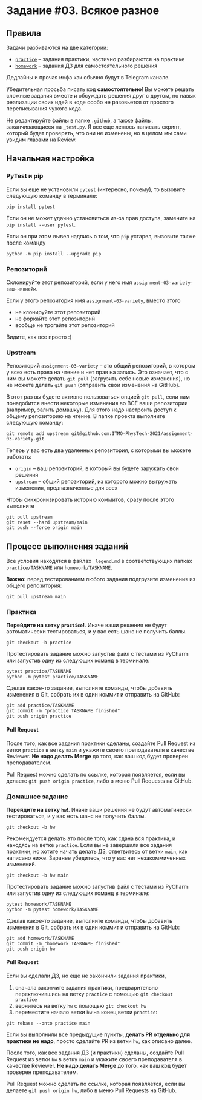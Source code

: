# Задание #03. Всякое разное

## Правила

Задачи разбиваются на две категории:

- [`practice`](practice) &ndash; задания практики, частично разбираются на практике
- [`homework`](homework) &ndash; задания ДЗ для самостоятельного решения

Дедлайны и прочая инфа как обычно будут в Telegram канале.

Убедительная просьба писать код **самостоятельно**! Вы можете решать сложные задания вместе и обсуждать решения друг с
другом, но навык реализации своих идей в коде особо не разовьется от простого переписывания чужого кода.

Не редактируйте файлы в папке `.github`, а также файлы, заканчивающиеся на `_test.py`. Я все еще ленюсь написать скрипт,
который будет проверять, что они не изменены, но в целом мы сами увидим глазами на Review.

## Начальная настройка

### PyTest и pip

Если вы еще не установили `pytest` (интересно, почему), то вызовите следующую команду в терминале:

```shell
pip install pytest
```

Если он не может удачно установиться из-за прав доступа, замените на `pip install --user pytest`.

Если он при этом вывел надпись о том, что `pip` устарел, вызовите также после команду

```shell
python -m pip install --upgrade pip
```

### Репозиторий

Склонируйте этот репозиторий, если у него имя `assignment-03-variety-ваш-никнейм`.

Если у этого репозитория имя `assignment-03-variety`, вместо этого

- не клонируйте этот репозиторий
- не форкайте этот репозиторий
- вообще не трогайте этот репозиторий

Видите, как все просто :)

### Upstream

Репозиторий `assignment-03-variety` &ndash; это общий репозиторий, в котором у всех есть права на чтение и нет прав на
запись. Это означает, что с ним вы можете делать `git pull` (загрузить себе новые изменения), но не можете
делать `git push` (отправить свои изменения на GitHub).

В этот раз вы будете активно пользоваться опцией `git pull`, если нам понадобится внести некоторые изменения во ВСЕ ваши
репозитории (например, залить домашку). Для этого надо настроить доступ к общему репозиторию на чтение. В папке проекта
выполните следующую команду:

```shell
git remote add upstream git@github.com:ITMO-PhysTech-2021/assignment-03-variety.git
```

Теперь у вас есть два удаленных репозитория, с которыми вы можете работать:

- `origin` &ndash; ваш репозиторий, в который вы будете заружать свои решения
- `upstream` &ndash; общий репозиторий, из которого можно выгружать изменения, предназначенные для всех

Чтобы синхронизировать историю коммитов, сразу после этого выполните

```shell
git pull upstream
git reset --hard upstream/main
git push --force origin main
```

## Процесс выполнения заданий

Все условия находятся в файлах `_legend.md` в соответствующих папках `practice/TASKNAME` или `homework/TASKNAME`.

**Важно:** перед тестированием любого задания подгрузите изменения из общего репозитория:

```shell
git pull upstream main
```

### Практика

**Перейдите на ветку `practice`!**. Иначе ваши решения не будут автоматически тестироваться, и у вас есть шанс не
получить баллы.

```shell
git checkout -b practice
```

Протестировать задание можно запустив файл с тестами из PyCharm или запустив одну из следующих команд в терминале:

```shell
pytest practice/TASKNAME
python -m pytest practice/TASKNAME
```

Сделав какое-то задание, выполните команды, чтобы добавить изменения в Git, собрать их в один коммит и отправить на
GitHub:

```shell
git add practice/TASKNAME
git commit -m "practice TASKNAME finished"
git push origin practice
```

#### Pull Request

После того, как все задания практики сделаны, создайте Pull Request из ветки `practice` в ветку `main` и укажите своего
преподавателя в качестве Reviewer. **Не надо делать Merge** до того, как ваш код будет проверен преподавателем.

Pull Request можно сделать по ссылке, которая появляется, если вы делаете `git push origin practice`, либо в меню Pull Requests
на GitHub.

### Домашнее задание

**Перейдите на ветку `hw`!**. Иначе ваши решения не будут автоматически тестироваться, и у вас есть шанс не получить
баллы.

```shell
git checkout -b hw
```

Рекомендуется делать это после того, как сдана вся практика, и находясь на ветке `practice`. Если вы не завершили все
задания практики, но хотите начать делать ДЗ, ответвитесь от ветки `main`, как написано ниже. Заранее убедитесь, что у
вас нет незакоммиченных изменений.

```shell
git checkout -b hw main
```

Протестировать задание можно запустив файл с тестами из PyCharm или запустив одну из следующих команд в терминале:

```shell
pytest homework/TASKNAME
python -m pytest homework/TASKNAME
```

Сделав какое-то задание, выполните команды, чтобы добавить изменения в Git, собрать их в один коммит и отправить на
GitHub:

```shell
git add homework/TASKNAME
git commit -m "homework TASKNAME finished"
git push origin hw
```

#### Pull Request

Если вы сделали ДЗ, но еще не закончили задания практики,

1. сначала закончите задания практики, предварительно переключившись на ветку `practice` с
   помощью `git checkout practice`
2. вернитесь на ветку `hw` с помощью `git checkout hw`
3. переместите начало ветки `hw` на конец ветки `practice`:

```shell
git rebase --onto practice main
```

Если вы выполнили все предыдущие пункты, **делать PR отдельно для практики не надо**, просто сделайте PR из ветки `hw`,
как описано далее.

После того, как все задания ДЗ (и практики) сделаны, создайте Pull Request из ветки `hw` в ветку `main` и укажите своего
преподавателя в качестве Reviewer. **Не надо делать Merge** до того, как ваш код будет проверен преподавателем.

Pull Request можно сделать по ссылке, которая появляется, если вы делаете `git push origin hw`, либо в меню Pull Requests на
GitHub.